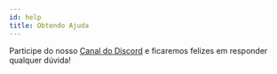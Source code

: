 ```yaml
---
id: help
title: Obtendo Ajuda
---
```


Participe do nosso [Canal do Discord][discord] e ficaremos felizes em responder qualquer dúvida!

[discord]: https://discord.gg/DXjGk5e
